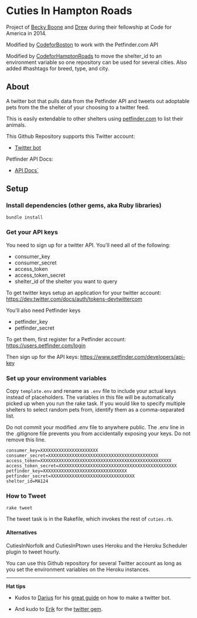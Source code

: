 Cuties In Hampton Roads
==============

Project of [Becky Boone](https://github.com/boonrs) and [Drew](https://github.com/drewrwilson) during their fellowship at Code for America in 2014.

Modified by [CodeforBoston](codeforboston.com) to work with the Petfinder.com API

Modified by [CodeforHamptonRoads](http://codeforhamptonroads.org/) to move the shelter_id to an environment variable
so one repository can be used for several cities. Also added #hashtags for breed, type, and city.

## About
A twitter bot that pulls data from the Petfinder API and tweets out adoptable pets from the
the shelter of your choosing to a twitter feed.

This is easily extendable to other shelters using [petfinder.com](petfinder.com) to list their animals.

This Github Repository supports this Twitter account:

* [Twitter bot](http://twitter.com/CutiesInNorfolk)

Petfinder API Docs:

* [API Docs`](https://www.petfinder.com/developers/api-docs)

## Setup

### Install dependencies (other gems, aka Ruby libraries)

  `bundle install`

### Get your API keys

You need to sign up for a twitter API. You'll need all of the following:

* consumer_key
* consumer_secret
* access_token
* access_token_secret
* shelter_id of the shelter you want to query

To get twitter keys setup an application for your twitter account: https://dev.twitter.com/docs/auth/tokens-devtwittercom

You'll also need Petfinder keys

* petfinder_key
* petfinder_secret

To get them, first register for a Petfinder account: https://users.petfinder.com/login

Then sign up for the API keys: https://www.petfinder.com/developers/api-key

### Set up your environment variables

Copy `template.env` and rename as `.env` file to include your actual keys instead of placeholders.
The variables in this file will be automatically picked up when you run the rake task. If you would like to
specify multiple shelters to select random pets from, identify them as a comma-separated list.

Do not commit your modified .env file to anywhere public. The .env line in the .gitignore file prevents you
from accidentally exposing your keys. Do not remove this line.

    consumer_key=XXXXXXXXXXXXXXXXXXXXXX
    consumer_secret=XXXXXXXXXXXXXXXXXXXXXXXXXXXXXXXXXXXXXXXXXX
    access_token=XXXXXXXXXXXXXXXXXXXXXXXXXXXXXXXXXXXXXXXXXXXXXXXXXX
    access_token_secret=XXXXXXXXXXXXXXXXXXXXXXXXXXXXXXXXXXXXXXXXXXXXX
    petfinder_key=XXXXXXXXXXXXXXXXXXXXXXXXXXXXXXXX
    petfinder_secret=XXXXXXXXXXXXXXXXXXXXXXXXXXXXXXXX
    shelter_id=MA124

### How to Tweet

    rake tweet

The tweet task is in the Rakefile, which invokes the rest of `cuties.rb`.

#### Alternatives

CutiesInNorfolk and CutiesInPtown uses Heroku and the Heroku Scheduler plugin to tweet hourly.

You can use this Github repository for several Twitter account as long as you set
the environment variables on the Heroku instances.

-----------------------

**Hat tips**

* Kudos to [Darius](https://github.com/dariusk) for his [great guide](http://tinysubversions.com/2013/09/how-to-make-a-twitter-bot/) on how to make a twitter bot.

* And kudo to [Erik](https://github.com/sferik/) for the [twitter gem](https://github.com/sferik/twitter).

